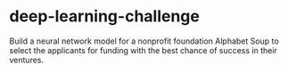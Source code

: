 # deep-learning-challenge
Build a neural network model for a nonprofit foundation Alphabet Soup to select the applicants for funding with the best chance of success in their ventures.
